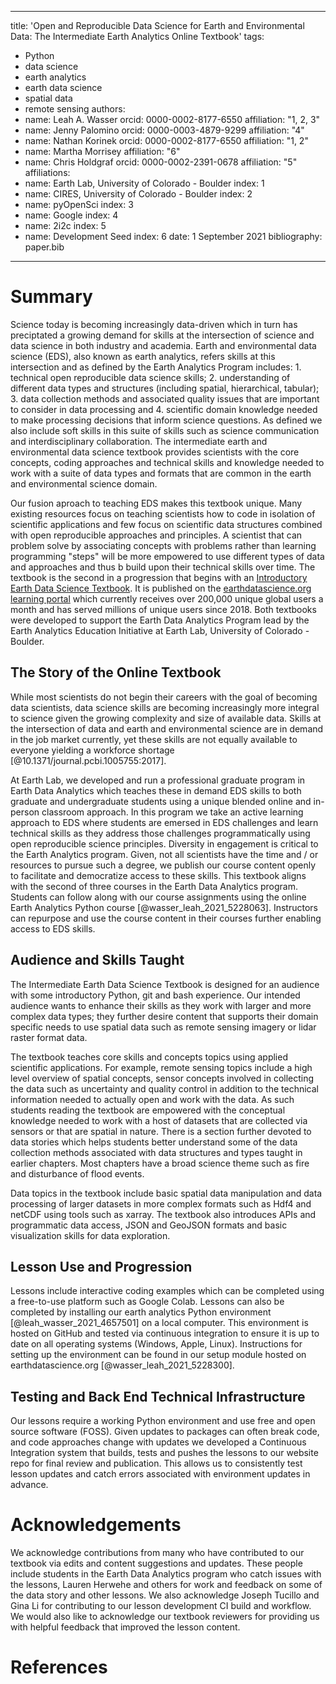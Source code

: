 
---
title: 'Open and Reproducible Data Science for Earth and Environmental Data: The Intermediate Earth Analytics Online Textbook'
tags:
  - Python
  - data science
  - earth analytics
  - earth data science
  - spatial data
  - remote sensing
authors:
  - name: Leah A. Wasser
    orcid: 0000-0002-8177-6550
    affiliation: "1, 2, 3" 
  - name: Jenny Palomino
    orcid: 0000-0003-4879-9299
    affiliation: "4"
  - name: Nathan Korinek
    orcid: 0000-0002-8177-6550
    affiliation: "1, 2" 
  - name: Martha Morrisey 
    affiliation: "6"
  - name: Chris Holdgraf
    orcid: 0000-0002-2391-0678
    affiliation: "5"
affiliations:
 - name: Earth Lab, University of Colorado - Boulder
   index: 1
 - name: CIRES, University of Colorado - Boulder
   index: 2
 - name: pyOpenSci
   index: 3
 - name: Google
   index: 4
 - name: 2i2c
   index: 5
 - name: Development Seed
   index: 6
date: 1 September 2021
bibliography: paper.bib

---

# Summary

Science today is becoming increasingly data-driven which in turn has preciptated a growing demand for skills at the intersection of science and data science in both industry and academia. Earth and environmental data science (EDS), also known as earth analytics, refers skills at this intersection and as defined by the Earth Analytics Program includes: 1. technical open reproducible data science skills; 2. understanding of different data types and structures (including spatial, hierarchical, tabular); 3. data collection methods and associated quality issues that are important to consider in data processing and 4. scientific domain knowledge needed to make processing decisions that inform science questions. As defined we also include soft skills in this suite of skills such as science communication and interdisciplinary collaboration. The intermediate earth and environmental data science textbook provides scientists with the core concepts, coding approaches and technical skills and knowledge needed to work with a suite of data types and formats that are common in the earth and environmental science domain. 

Our fusion aproach to teaching EDS makes this textbook unique. Many existing resources focus on teaching scientists how to code in isolation of scientific applications and few focus on scientific data structures combined with open reproducible approaches and principles. A scientist that can problem solve by associating concepts with problems rather than learning programming "steps" will be more empowered to use different types of data and approaches and thus b build upon their technical skills over time. The textbook is the second in a progression that begins with an [Introductory Earth Data Science Textbook](https://www.earthdatascience.org/courses/intro-to-earth-data-science/). It is published on the [earthdatascience.org learning portal](https://www.earthdatascience.org/courses/use-data-open-source-python/) which currently receives over 200,000 unique global users a month and has served millions of unique users since 2018. Both textbooks were developed to support the Earth Data Analytics Program lead by the Earth Analytics Education Initiative at Earth Lab, University of Colorado - Boulder. 

 
## The Story of the Online Textbook
While most scientists do not begin their careers with the goal of becoming data scientists, data science skills are becoming increasingly more integral to science given the growing complexity and size of available data. Skills at the intersection of data and earth and environmental science are in demand in the job market currently, yet these skills are not equally available to everyone yielding a workforce shortage [@10.1371/journal.pcbi.1005755:2017].

At Earth Lab, we developed and run a professional graduate program in Earth Data Analytics which teaches these in demand EDS skills to both graduate and undergraduate students using a unique blended online and in-person classroom approach. In this program we take an active learning approach to EDS where students are emersed in EDS challenges and learn technical skills as they address those challenges programmatically using open reproducible science principles. Diversity in engagement is critical to the Earth Analytics program. Given, not all scientists have the time and / or resources to pursue such a degree, we publish our course content openly to facilitate and democratize access to these skills. This textbook aligns with the second of three courses in the Earth Data Analytics program. Students can follow along with our course assignments using the online Earth Analytics Python course [@wasser_leah_2021_5228063]. Instructors can repurpose and use the course content in their courses further enabling access to EDS skills.


## Audience and Skills Taught
The Intermediate Earth Data Science Textbook is designed for an audience with some introductory Python, git and bash experience. Our intended audience wants to enhance their skills as they work with larger and more complex data types; they further desire content that supports their domain specific needs to use spatial data such as remote sensing imagery or lidar raster format data. 

The textbook teaches core skills and concepts topics using applied scientific applications. For example, remote sensing topics include a high level overview of spatial concepts, sensor concepts involved in collecting the data such as uncertainty and quality control in addition to the technical information needed to actually open and work with the data. As such students reading the textbook are empowered with the conceptual knowledge needed to work with a host of datasets that are collected via sensors or that are spatial in nature. There is a section further devoted to data stories which helps students better understand some of the data collection methods associated with data structures and types taught in earlier chapters. Most chapters have a broad science theme such as fire and disturbance of flood events.

Data topics in the textbook include basic spatial data manipulation and data processing of larger datasets in more complex formats such as Hdf4 and netCDF using tools such as xarray. The textbook also introduces APIs and programmatic data access, JSON and GeoJSON formats and basic visualization skills for data exploration.

## Lesson Use and Progression
Lessons include interactive coding examples which can be completed using a free-to-use platform such as Google Colab. Lessons can also be completed by installing our earth analytics Python environment [@leah_wasser_2021_4657501] on a local computer. This environment is hosted on GitHub and tested via continuous integration to ensure it is up to date on all operating systems (Windows, Apple, Linux). Instructions for setting up the environment can be found in our setup module hosted on earthdatascience.org [@wasser_leah_2021_5228300].

## Testing and Back End Technical Infrastructure
Our lessons require a working Python environment and use free and open source software (FOSS). Given updates to packages can often break code, and code approaches change with updates we developed a Continuous Integration system that builds, tests and pushes the lessons to our website repo for final review and publication. This allows us to consistently test lesson updates and catch errors associated with environment updates in advance.

# Acknowledgements

We acknowledge contributions from many who have contributed to our textbook via edits and content suggestions and updates. These people include students in the Earth Data Analytics program who catch issues with the lessons, Lauren Herwehe and others for work and feedback on some of the data story and other lessons. We also acknowledge Joseph Tucillo and Gina Li for contributing to our lesson development CI build and workflow. We would also like to acknowledge our textbook reviewers <insert names here> for providing us with helpful feedback that improved the lesson content.

# References



